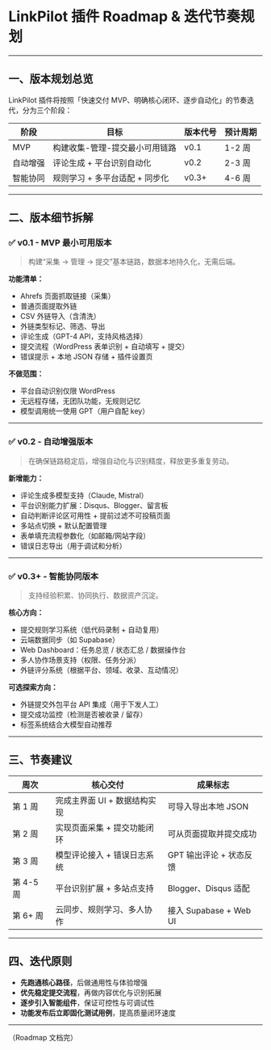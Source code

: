 # LinkPilot 插件 Roadmap & 迭代节奏规划

---

## 一、版本规划总览

LinkPilot 插件将按照「快速交付 MVP、明确核心闭环、逐步自动化」的节奏迭代，分为三个阶段：

| 阶段   | 目标                 | 版本代号  | 预计周期  |
| ---- | ------------------ | ----- | ----- |
| MVP  | 构建收集-管理-提交最小可用链路   | v0.1  | 1-2 周 |
| 自动增强 | 评论生成 + 平台识别自动化     | v0.2  | 2-3 周 |
| 智能协同 | 规则学习 + 多平台适配 + 同步化 | v0.3+ | 4-6 周 |

---

## 二、版本细节拆解

### ✅ v0.1 - MVP 最小可用版本

> 构建“采集 → 管理 → 提交”基本链路，数据本地持久化，无需后端。

**功能清单：**

* Ahrefs 页面抓取链接（采集）
* 普通页面提取外链
* CSV 外链导入（含清洗）
* 外链类型标记、筛选、导出
* 评论生成（GPT-4 API，支持风格选择）
* 提交流程（WordPress 表单识别 + 自动填写 + 提交）
* 错误提示 + 本地 JSON 存储 + 插件设置页

**不做范围：**

* 平台自动识别仅限 WordPress
* 无远程存储，无团队功能，无规则记忆
* 模型调用统一使用 GPT（用户自配 key）

---

### ✅ v0.2 - 自动增强版本

> 在确保链路稳定后，增强自动化与识别精度，释放更多重复劳动。

**新增能力：**

* 评论生成多模型支持（Claude, Mistral）
* 平台识别能力扩展：Disqus、Blogger、留言板
* 自动判断评论区可用性 + 提前过滤不可投稿页面
* 多站点切换 + 默认配置管理
* 表单填充流程参数化（如邮箱/网站字段）
* 错误日志导出（用于调试和分析）

---

### ✅ v0.3+ - 智能协同版本

> 支持经验积累、协同执行、数据资产沉淀。

**核心方向：**

* 提交规则学习系统（低代码录制 + 自动复用）
* 云端数据同步（如 Supabase）
* Web Dashboard：任务总览 / 状态汇总 / 数据操作台
* 多人协作场景支持（权限、任务分派）
* 外链评分系统（根据平台、领域、收录、互动情况）

**可选探索方向：**

* 外链提交外包平台 API 集成（用于下发人工）
* 提交成功监控（检测是否被收录 / 留存）
* 标签系统结合大模型自动推荐

---

## 三、节奏建议

| 周次      | 核心交付              | 成果标志                 |
| ------- | ----------------- | -------------------- |
| 第 1 周   | 完成主界面 UI + 数据结构实现 | 可导入导出本地 JSON         |
| 第 2 周   | 实现页面采集 + 提交功能闭环   | 可从页面提取并提交成功          |
| 第 3 周   | 模型评论接入 + 错误日志系统   | GPT 输出评论 + 状态反馈      |
| 第 4-5 周 | 平台识别扩展 + 多站点支持    | Blogger、Disqus 适配    |
| 第 6+ 周  | 云同步、规则学习、多人协作     | 接入 Supabase + Web UI |

---

## 四、迭代原则

* **先跑通核心路径**，后做通用性与体验增强
* **优先稳定提交流程**，再做内容优化与识别拓展
* **逐步引入智能组件**，保证可控性与可调试性
* **功能发布后立即固化测试用例**，提高质量闭环速度

---

（Roadmap 文档完）
